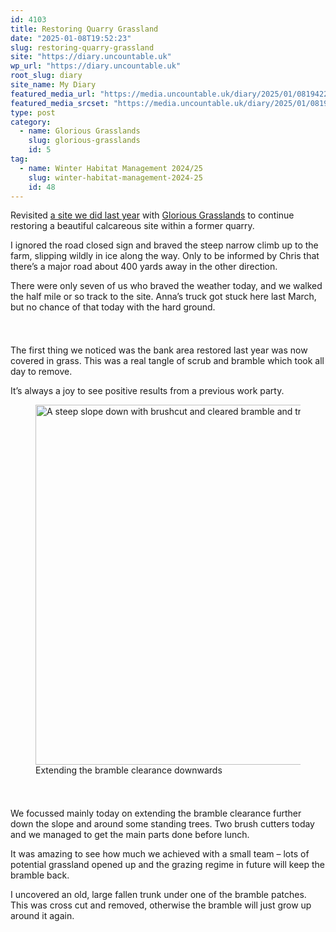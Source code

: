 ```yaml
---
id: 4103
title: Restoring Quarry Grassland
date: "2025-01-08T19:52:23"
slug: restoring-quarry-grassland
site: "https://diary.uncountable.uk"
wp_url: "https://diary.uncountable.uk"
root_slug: diary
site_name: My Diary
featured_media_url: "https://media.uncountable.uk/diary/2025/01/08194229/IMG20250108101033.webp"
featured_media_srcset: "https://media.uncountable.uk/diary/2025/01/08194229/IMG20250108101033-300x169.webp 300w, https://media.uncountable.uk/diary/2025/01/08194229/IMG20250108101033-1024x576.webp 1024w, https://media.uncountable.uk/diary/2025/01/08194229/IMG20250108101033-150x150.webp 150w, https://media.uncountable.uk/diary/2025/01/08194229/IMG20250108101033-640x360.webp 640w, https://media.uncountable.uk/diary/2025/01/08194229/IMG20250108101033.webp 2000w"
type: post
category:
  - name: Glorious Grasslands
    slug: glorious-grasslands
    id: 5
tag:
  - name: Winter Habitat Management 2024/25
    slug: winter-habitat-management-2024-25
    id: 48
---
```



<p>Revisited <a href="https://diary.uncountable.uk/2024/03/bashing-back-bramble/" data-type="post" data-id="3058">a site we did last year</a> with <a href="https://www.cotswolds-nl.org.uk/looking-after/our-grasslands-projects/glorious-cotswolds-grasslands/">Glorious Grasslands</a> to continue restoring a beautiful calcareous site within a former quarry.  </p>



<p>I ignored the road closed sign and braved the steep narrow climb up to the farm, slipping wildly in ice along the way. Only to be informed by Chris that there&#8217;s a major road about 400 yards away in the other direction.</p>



<p>There were only seven of us who braved the weather today, and we walked the half mile or so track to the site.  Anna&#8217;s truck got stuck here last March, but no chance of that today with the hard ground.</p>


<style>.kb-row-layout-id4103_039876-a9 > .kt-row-column-wrap{align-content:start;}:where(.kb-row-layout-id4103_039876-a9 > .kt-row-column-wrap) > .wp-block-kadence-column{justify-content:start;}.kb-row-layout-id4103_039876-a9 > .kt-row-column-wrap{column-gap:var(--global-kb-gap-md, 2rem);row-gap:var(--global-kb-gap-md, 2rem);padding-top:var(--global-kb-spacing-sm, 1.5rem);padding-bottom:var(--global-kb-spacing-sm, 1.5rem);grid-template-columns:repeat(2, minmax(0, 1fr));}.kb-row-layout-id4103_039876-a9 > .kt-row-layout-overlay{opacity:0.30;}@media all and (max-width: 1024px){.kb-row-layout-id4103_039876-a9 > .kt-row-column-wrap{grid-template-columns:repeat(2, minmax(0, 1fr));}}@media all and (max-width: 767px){.kb-row-layout-id4103_039876-a9 > .kt-row-column-wrap{grid-template-columns:minmax(0, 1fr);}.kb-row-layout-id4103_039876-a9 > .kt-row-column-wrap > .wp-block-kadence-column:nth-of-type(1){order:2;}.kb-row-layout-id4103_039876-a9 > .kt-row-column-wrap > .wp-block-kadence-column:nth-of-type(2){order:1;}.kb-row-layout-id4103_039876-a9 > .kt-row-column-wrap > .wp-block-kadence-column:nth-of-type(3){order:12;}.kb-row-layout-id4103_039876-a9 > .kt-row-column-wrap > .wp-block-kadence-column:nth-of-type(4){order:11;}.kb-row-layout-id4103_039876-a9 > .kt-row-column-wrap > .wp-block-kadence-column:nth-of-type(5){order:22;}.kb-row-layout-id4103_039876-a9 > .kt-row-column-wrap > .wp-block-kadence-column:nth-of-type(6){order:21;}.kb-row-layout-id4103_039876-a9 > .kt-row-column-wrap > .wp-block-kadence-column:nth-of-type(7){order:32;}.kb-row-layout-id4103_039876-a9 > .kt-row-column-wrap > .wp-block-kadence-column:nth-of-type(8){order:31;}}</style><div class="kb-row-layout-wrap kb-row-layout-id4103_039876-a9 alignnone wp-block-kadence-rowlayout"><div class="kt-row-column-wrap kt-has-2-columns kt-row-layout-equal kt-tab-layout-inherit kt-mobile-layout-row kt-row-valign-top">
<style>.kadence-column4103_bf6a97-1b > .kt-inside-inner-col,.kadence-column4103_bf6a97-1b > .kt-inside-inner-col:before{border-top-left-radius:0px;border-top-right-radius:0px;border-bottom-right-radius:0px;border-bottom-left-radius:0px;}.kadence-column4103_bf6a97-1b > .kt-inside-inner-col{column-gap:var(--global-kb-gap-sm, 1rem);}.kadence-column4103_bf6a97-1b > .kt-inside-inner-col{flex-direction:column;}.kadence-column4103_bf6a97-1b > .kt-inside-inner-col > .aligncenter{width:100%;}.kadence-column4103_bf6a97-1b > .kt-inside-inner-col:before{opacity:0.3;}.kadence-column4103_bf6a97-1b{position:relative;}@media all and (max-width: 1024px){.kadence-column4103_bf6a97-1b > .kt-inside-inner-col{flex-direction:column;justify-content:center;}}@media all and (max-width: 767px){.kadence-column4103_bf6a97-1b > .kt-inside-inner-col{flex-direction:column;justify-content:center;}}</style>
<div class="wp-block-kadence-column kadence-column4103_bf6a97-1b"><div class="kt-inside-inner-col">
<p>The first thing we noticed was the bank area restored last year was now covered in grass. This was a real tangle of scrub and bramble which took all day to remove.</p>



<p>It&#8217;s always a joy to see positive results from a previous work party.</p>
</div></div>


<style>.kadence-column4103_570efb-d5 > .kt-inside-inner-col,.kadence-column4103_570efb-d5 > .kt-inside-inner-col:before{border-top-left-radius:0px;border-top-right-radius:0px;border-bottom-right-radius:0px;border-bottom-left-radius:0px;}.kadence-column4103_570efb-d5 > .kt-inside-inner-col{column-gap:var(--global-kb-gap-sm, 1rem);}.kadence-column4103_570efb-d5 > .kt-inside-inner-col{flex-direction:column;}.kadence-column4103_570efb-d5 > .kt-inside-inner-col > .aligncenter{width:100%;}.kadence-column4103_570efb-d5 > .kt-inside-inner-col:before{opacity:0.3;}.kadence-column4103_570efb-d5{position:relative;}@media all and (max-width: 1024px){.kadence-column4103_570efb-d5 > .kt-inside-inner-col{flex-direction:column;justify-content:center;}}@media all and (max-width: 767px){.kadence-column4103_570efb-d5 > .kt-inside-inner-col{flex-direction:column;justify-content:center;}}</style>
<div class="wp-block-kadence-column kadence-column4103_570efb-d5"><div class="kt-inside-inner-col">
<figure class="wp-block-image size-large"><img loading="lazy" decoding="async" width="1024" height="576" src="https://media.uncountable.uk/diary/2025/01/08194228/IMG20250108143110-1024x576.webp" alt="A steep slope down with brushcut and cleared bramble and tree at the bottom" class="wp-image-4104" srcset="https://media.uncountable.uk/diary/2025/01/08194228/IMG20250108143110-1024x576.webp 1024w, https://media.uncountable.uk/diary/2025/01/08194228/IMG20250108143110-300x169.webp 300w, https://media.uncountable.uk/diary/2025/01/08194228/IMG20250108143110-640x360.webp 640w, https://media.uncountable.uk/diary/2025/01/08194228/IMG20250108143110.webp 2000w" sizes="auto, (max-width: 1024px) 100vw, 1024px" /><figcaption class="wp-element-caption">Extending the bramble clearance downwards</figcaption></figure>
</div></div>

</div></div>


<p>We focussed mainly today on extending the bramble clearance further down the slope and around some standing trees.  Two brush cutters today and we managed to get the main parts done before lunch.  </p>



<p>It was amazing to see how much we achieved with a small team &#8211; lots of potential grassland opened up and the grazing regime in future will keep the bramble back.</p>



<p>I uncovered an old, large fallen trunk under one of the bramble patches.  This was cross cut and removed, otherwise the bramble will just grow up around it again.</p>
